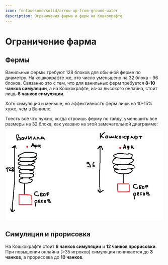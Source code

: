 ```yaml
---
icon: fontawesome/solid/arrow-up-from-ground-water
description: Ограничения фарма и ферм на Кошкокрафте
---
```


# Ограничение фарма


## Фермы

Ванильные фермы требуют 128 блоков для обычной ферме по диаметру. На кошкокрафте же, это число уменьшено на 32 блока - 96 блоков. Связанно это с тем, что для ванильных ферм требуется **8-10 чанков симуляции**, а на Кошкокрафте, из-за высокого онлайна, стоит лишь **6 чанков симуляции**. 

Хоть симуляция и меньше, но эффективность ферм лишь на 10-15% хуже, чем в Ванилле.

Тоесть всё что нужно, когда строишь ферму по гайду, уменьшить все размеры на 32 блока, как указано на этой замечательной диаграмме:

![Пример фермы на кошкокрафте](../assets/farm_example.png)

## Симуляция и прорисовка

На Кошкокрафте стоит **6 чанков симуляции** и **12 чанков прорисовки**. При повышении онлайна (>35 игроков) симуляция понижается до **3 чанков**, а прорисовка до **10 чанков**.